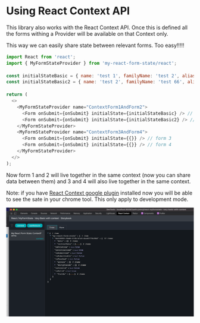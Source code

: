 # Using React Context API

This library also works with the React Context API. Once this is defined all the forms withing a Provider will be available on that Context only.

This way we can easily share state between relevant forms. Too easy!!!!!

```js
import React from 'react';
import { MyFormStateProvider } from 'my-react-form-state/react';

const initialStateBasic = { name: 'test 1', familyName: 'test 2', alias: 'test 2', favoriteColor: 'test 4' };
const initialStateBasic2 = { name: 'test 2', familyName: 'test 66', alias: 'test 88', favoriteColor: 'test 99' };

return (
  <>
    <MyFormStateProvider name="ContextForm1AndForm2">
      <Form onSubmit={onSubmit} initialState={initialStateBasic} /> // form 1
      <Form onSubmit={onSubmit} initialState={initialStateBasic2} /> // form 2
    </MyFormStateProvider>
    <MyFormStateProvider name="ContextForm3AndForm4">
      <Form onSubmit={onSubmit} initialState={{}} /> // form 3
      <Form onSubmit={onSubmit} initialState={{}} /> // form 4
    </MyFormStateProvider>
  </>
);
```

Now form 1 and 2 will live together in the same context (now you can share data between them) and 3 and 4 will also live together in the same context.

Note: if you have [React Context google plugin](https://chrome.google.com/webstore/detail/react-context-devtool/oddhnidmicpefilikhgeagedibnefkcf?hl=en) installed now you will be able to see the sate in your chrome tool. This only apply to development mode.

![context](../media/context.png)
